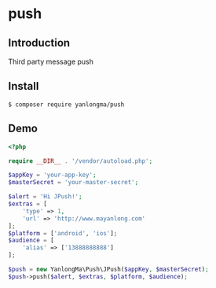 # push

## Introduction

Third party message push

## Install

```
$ composer require yanlongma/push
```

## Demo

```php
<?php

require __DIR__ . '/vendor/autoload.php';

$appKey = 'your-app-key';
$masterSecret = 'your-master-secret';

$alert = 'Hi JPush!';
$extras = [
    'type' => 1,
    'url' => 'http://www.mayanlong.com'
];
$platform = ['android', 'ios'];
$audience = [
    'alias' => ['13888888888']
];

$push = new YanlongMa\Push\JPush($appKey, $masterSecret);
$push->push($alert, $extras, $platform, $audience);
```